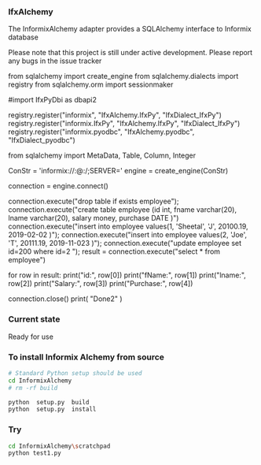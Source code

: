 ### IfxAlchemy
The InformixAlchemy adapter provides a SQLAlchemy interface to Informix database

Please note that this project is still under active development. Please report any bugs in the issue tracker

from sqlalchemy import create_engine
from sqlalchemy.dialects import registry
from sqlalchemy.orm import sessionmaker

#import IfxPyDbi as dbapi2

registry.register("informix",        "IfxAlchemy.IfxPy", "IfxDialect_IfxPy")
registry.register("informix.IfxPy",  "IfxAlchemy.IfxPy", "IfxDialect_IfxPy")
registry.register("informix.pyodbc", "IfxAlchemy.pyodbc", "IfxDialect_pyodbc")

from sqlalchemy import MetaData, Table, Column, Integer

ConStr = 'informix://<username>:<password>@<machine name>:<port number>/<database name>;SERVER=<server name>'
engine = create_engine(ConStr)

connection = engine.connect()

connection.execute("drop table if exists employee");
connection.execute("create table employee (id int, fname varchar(20), lname varchar(20), salary money, purchase DATE )")
connection.execute("insert into employee values(1, 'Sheetal', 'J',  20100.19, 2019-02-02 )");
connection.execute("insert into employee values(2, 'Joe', 'T',  20111.19, 2019-11-023 )");
connection.execute("update employee set id=200 where id=2 ");
result = connection.execute("select * from employee")


for row in result:
     print("id:", row[0])
     print("fName:", row[1])
     print("lname:", row[2])
     print("Salary:", row[3])
     print("Purchase:", row[4])

connection.close()
print( "Done2" )


### Current state 
Ready for use


### To install Informix Alchemy from source
```bash
# Standard Python setup should be used
cd InformixAlchemy
# rm -rf build 

python  setup.py  build
python  setup.py  install
```

### Try
```bash
cd InformixAlchemy\scratchpad
python test1.py
```

